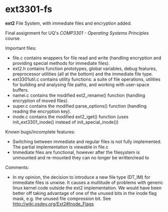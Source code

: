 ext3301-fs
==========

**ext2** File System, with immediate files and encryption added. 

Final assignment for UQ's *COMP3301 - Operating Systems Principles* course.

Important files:
* file.c contains wrappers for file read and write (handling encryption and providing special methods for immediate files).
* ext2.h contains function prototypes, global variables, debug features, preprocessor utilities (all at the bottom) 
and the immediate file type.
* ext3301util.c contains utility functions: a suite of file operations, utilities for building and analysing file paths,
and working with user-space buffers.
* namei.c contains the modified ext2_rename() function (handling encryption of moved files).
* super.c contains the modified parse_options() function (handling reading the encryption key).
* inode.c contains the modified ext2_iget() function (uses init_ext3301_inode() instead of init_special_inode())

Known bugs/incomplete features:
* Switching between immediate and regular files is not fully implemented. The partial implementation is viewable in file.c
* Immediate files are functional, however after the filesystem is unmounted and re-mounted they can no longer be written/read to

Comments:
* In my opinion, the decision to introduce a new file type (DT_IM) for immediate files is unwise. It causes a multitude of problems with generic linux kernel code outside the ext2 implementation. We would have been better off taking advantage of one of the unused bits in the inode flag mask, e.g. the unused file compression bit. See http://wiki.osdev.org/Ext2#Inode_Flags
